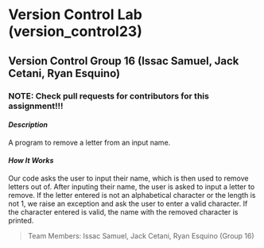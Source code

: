 # Version Control Lab (version_control23) <br>
## Version Control Group 16 (Issac Samuel, Jack Cetani, Ryan Esquino)

### NOTE: Check pull requests for contributors for this assignment!!!

#### **_Description_** <br>
A program to remove a letter from an input name.

#### **_How It Works_** <br>
Our code asks the user to input their name, which is then used to remove letters out of. After inputing
their name, the user is asked to input a letter to remove. If the letter entered is not an alphabetical character or
the length is not 1, we raise an exception and ask the user to enter a valid character. If the character entered is valid,
the name with the removed character is printed.

> Team Members: Issac Samuel, Jack Cetani, Ryan Esquino (Group 16)